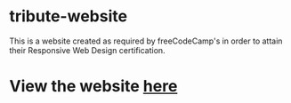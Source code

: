 # tribute-website

This is a website created as required by freeCodeCamp's in order to attain their Responsive Web Design certification. 

# View the website <a href="https://ziwei531.github.io/fcc-tribute-website/" target="_blank">here</a>
